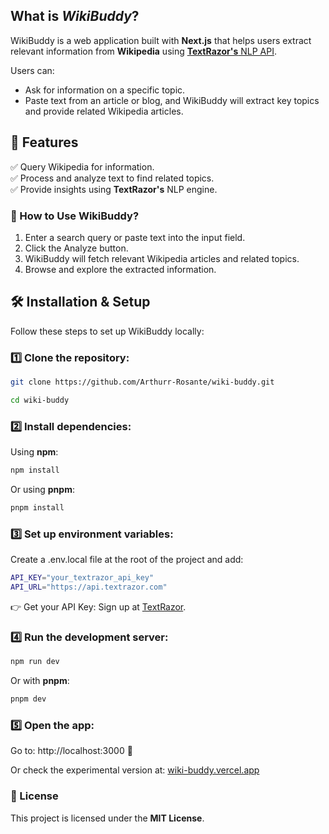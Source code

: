 ## What is _WikiBuddy_?

WikiBuddy is a web application built with **Next.js** that helps users extract relevant information from **Wikipedia** using [**TextRazor's** NLP API](https://www.textrazor.com).

Users can:

- Ask for information on a specific topic.
- Paste text from an article or blog, and WikiBuddy will extract key topics and provide related Wikipedia articles.

## 🚀 Features

✅ Query Wikipedia for information.  
✅ Process and analyze text to find related topics.  
✅ Provide insights using **TextRazor's** NLP engine.

### 🎯 How to Use WikiBuddy?

1. Enter a search query or paste text into the input field.
2. Click the Analyze button.
3. WikiBuddy will fetch relevant Wikipedia articles and related topics.
4. Browse and explore the extracted information.

## 🛠 Installation & Setup

Follow these steps to set up WikiBuddy locally:

### 1️⃣ Clone the repository:

```bash
git clone https://github.com/Arthurr-Rosante/wiki-buddy.git
```

```bash
cd wiki-buddy
```

### 2️⃣ Install dependencies:

Using **npm**:

```bash
npm install
```

Or using **pnpm**:

```bash
pnpm install
```

### 3️⃣ Set up environment variables:

Create a .env.local file at the root of the project and add:

```bash
API_KEY="your_textrazor_api_key"
API_URL="https://api.textrazor.com"
```

👉 Get your API Key: Sign up at [TextRazor](https://www.textrazor.com/signup).

### 4️⃣ Run the development server:

```bash
npm run dev
```

Or with **pnpm**:

```bash
pnpm dev
```

### 5️⃣ Open the app:

Go to: http://localhost:3000 🚀

Or check the experimental version at: [wiki-buddy.vercel.app](https://wiki-buddy.vercel.app)

### 📜 License

This project is licensed under the **MIT License**.
